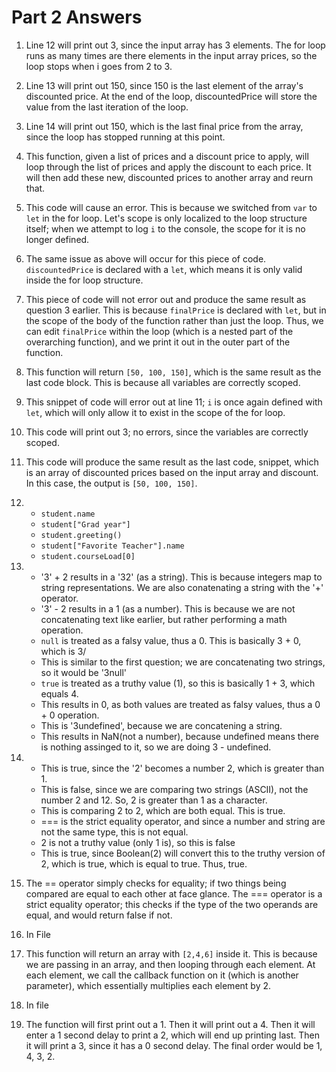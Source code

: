 # Part 2 Answers

1. Line 12 will print out 3, since the input array has 3 elements. The for loop runs as many times are there elements in the input array prices, so the loop stops when i goes from 2 to 3. 
2. Line 13 will print out 150, since 150 is the last element of the array's discounted price. At the end of the loop, discountedPrice will store the value from the last iteration of the loop.
3. Line 14 will print out 150, which is the last final price from the array, since the loop has stopped running at this point.
4. This function, given a list of prices and a discount price to apply, will loop through the list of prices and apply the discount to each price. It will then add these new, discounted prices to another array and reurn that.
5. This code will cause an error. This is because we switched from ```var``` to  ```let``` in the for loop. Let's scope is only localized to the loop structure itself; when we attempt to log ```i``` to the console, the scope for it is no longer defined.
6. The same issue as above will occur for this piece of code. ```discountedPrice``` is declared with a ```let```, which means it is only valid inside the for loop structure.
7. This piece of code will not error out and produce the same result as question 3 earlier. This is because ```finalPrice``` is declared with ```let```, but in the scope of the body of the function rather than just the loop. Thus, we can edit ```finalPrice``` within the loop (which is a nested part of the overarching function), and we print it out in the outer part of the function.
8. This function will return ```[50, 100, 150]```, which is the same result as the last code block. This is because all variables are correctly scoped.
9. This snippet of code will error out at line 11; ```i``` is once again defined with ```let```, which will only allow it to exist in the scope of the for loop.
10. This code will print out 3; no errors, since the variables are correctly scoped.
11. This code will produce the same result as the last code, snippet, which is an array of discounted prices based on the input array and discount. In this case, the output is ```[50, 100, 150]```.



12. 
    - ```student.name```
    - ```student["Grad year"]```
    - ```student.greeting()```
    - ```student["Favorite Teacher"].name```
    - ```student.courseLoad[0]```

13. 
    - '3' + 2 results in a '32' (as a string). This is because integers map to string representations. We are also conatenating a string with the '+' operator.
    - '3' - 2 results in a 1 (as a number). This is because we are not concatenating text like earlier, but rather performing a math operation.
    - ```null``` is treated as a falsy value, thus a 0. This is basically 3 + 0, which is 3/
    - This is similar to the first question; we are concatenating two strings, so it would be '3null'
    - ```true``` is treated as a truthy value (1), so this is basically 1 + 3, which equals 4.
    - This results in 0, as both values are treated as falsy values, thus a 0 + 0 operation.
    - This is '3undefined', because we are concatening a string.
    - This results in NaN(not a number), because undefined means there is nothing assinged to it, so we are doing 3 - undefined.

14. 
    - This is true, since the '2' becomes a number 2, which is greater than 1.
    - This is false, since we are comparing two strings (ASCII), not the number 2 and 12. So, 2 is greater than 1 as a character.
    - This is comparing 2 to 2, which are both equal. This is true.
    - === is the strict equality operator, and since a number and string are not the same type, this is not equal.
    - 2 is not a truthy value (only 1 is), so this is false
    - This is true, since Boolean(2) will convert this to the truthy version of 2, which is true, which is equal to true. Thus, true.
15. The == operator simply checks for equality; if two things being compared are equal to each other at face glance. The === operator is a strict equality operator; this checks if the type of the two operands are equal, and would return false if not.

16. In File
17. This function will return an array with ```[2,4,6]``` inside it. This is because we are passing in an array, and then looping through each element. At each element, we call the callback function on it (which is another parameter), which essentially multiplies each element by 2.

18. In file
19. The function will first print out a 1. Then it will print out a 4. Then it will enter a 1 second delay to print a 2, which will end up printing last. Then it will print a 3, since it has a 0 second delay. The final order would be 1, 4, 3, 2.
